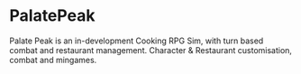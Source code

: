 # PalatePeak
Palate Peak is an in-development Cooking RPG Sim, with turn based combat and restaurant management.
Character & Restaurant customisation, combat and mingames. 
